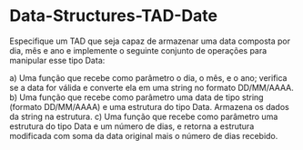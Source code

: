 # Data-Structures-TAD-Date

Especifique um TAD que seja capaz de armazenar uma data composta por dia, mês e ano e implemente o seguinte conjunto de operações para manipular esse tipo Data:

a) Uma função que recebe como parâmetro o dia, o mês, e o ano; verifica se a data for válida e converte ela em uma string no formato DD/MM/AAAA.
b) Uma função que recebe como parâmetro uma data de tipo string (formato DD/MM/AAAA) e uma estrutura do tipo Data. Armazena os dados da string na estrutura.
c) Uma função que recebe como parâmetro uma estrutura do tipo Data e um número de dias, e retorna a estrutura modificada com soma da data original mais o número de dias recebido.
